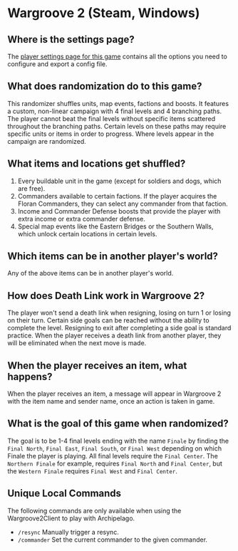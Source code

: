 # Wargroove 2 (Steam, Windows)

## Where is the settings page?

The [player settings page for this game](../player-options) contains all the options you need to configure and export a
config file.

## What does randomization do to this game?

This randomizer shuffles units, map events, factions and boosts. It features a custom, non-linear campaign with 4 
final levels and 4 branching paths. The player cannot beat the final levels without specific items scattered throughout 
the branching paths. Certain levels on these paths may require specific units or items in order to progress.
Where levels appear in the campaign are randomized.

## What items and locations get shuffled?

1. Every buildable unit in the game (except for soldiers and dogs, which are free).
2. Commanders available to certain factions. If the player acquires the Floran Commanders, they can select any commander
from that faction.
3. Income and Commander Defense boosts that provide the player with extra income or extra commander defense.
4. Special map events like the Eastern Bridges or the Southern Walls, which unlock certain locations in certain levels.

## Which items can be in another player's world?

Any of the above items can be in another player's world.

## How does Death Link work in Wargroove 2?

The player won't send a death link when resigning, losing on turn 1 or losing on their turn.
Certain side goals can be reached without the ability to complete the level. Resigning to exit after completing a side
goal is standard practice. When the player receives a death link from another player, they will be eliminated when the 
next move is made.

## When the player receives an item, what happens?

When the player receives an item, a message will appear in Wargroove 2 with the item name and sender name, once an 
action is taken in game.

## What is the goal of this game when randomized?

The goal is to be 1-4 final levels ending with the name `Finale` by finding the `Final North`, `Final East`, 
`Final South`, or `Final West` depending on which Finale the player is playing.
All final levels require the `Final Center`. The `Northern Finale` for example, requires `Final North` and 
`Final Center`, but the `Western Finale` requires `Final West` and `Final Center`.

## Unique Local Commands

The following commands are only available when using the Wargroove2Client to play with Archipelago.

- `/resync` Manually trigger a resync.
- `/commander` Set the current commander to the given commander.
